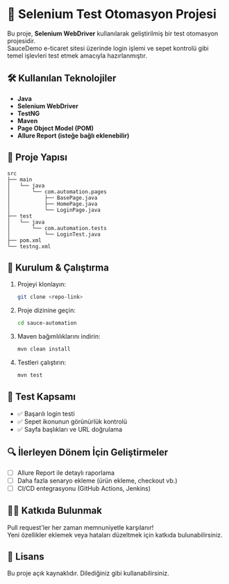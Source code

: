 # 🧩 Selenium Test Otomasyon Projesi

Bu proje, **Selenium WebDriver** kullanılarak geliştirilmiş bir test otomasyon projesidir.  
SauceDemo e-ticaret sitesi üzerinde login işlemi ve sepet kontrolü gibi temel işlevleri test etmek amacıyla hazırlanmıştır.

## 🛠️ Kullanılan Teknolojiler

- **Java**
- **Selenium WebDriver**
- **TestNG**
- **Maven**
- **Page Object Model (POM)**
- **Allure Report (isteğe bağlı eklenebilir)**

## 📂 Proje Yapısı

```
src
├── main
│   └── java
│       └── com.automation.pages
│           ├── BasePage.java
│           ├── HomePage.java
│           └── LoginPage.java
├── test
│   └── java
│       └── com.automation.tests
│           └── LoginTest.java
├── pom.xml
└── testng.xml
```

## 🚀 Kurulum & Çalıştırma

1. Projeyi klonlayın:
   ```bash
   git clone <repo-link>
   ```

2. Proje dizinine geçin:
   ```bash
   cd sauce-automation
   ```

3. Maven bağımlılıklarını indirin:
   ```bash
   mvn clean install
   ```

4. Testleri çalıştırın:
   ```bash
   mvn test
   ```

## 📝 Test Kapsamı

- ✅ Başarılı login testi
- ✅ Sepet ikonunun görünürlük kontrolü
- ✅ Sayfa başlıkları ve URL doğrulama

## 🔍 İlerleyen Dönem İçin Geliştirmeler

- [ ] Allure Report ile detaylı raporlama
- [ ] Daha fazla senaryo ekleme (ürün ekleme, checkout vb.)
- [ ] CI/CD entegrasyonu (GitHub Actions, Jenkins)

## 👨‍💻 Katkıda Bulunmak

Pull request'ler her zaman memnuniyetle karşılanır!  
Yeni özellikler eklemek veya hataları düzeltmek için katkıda bulunabilirsiniz.

## 📃 Lisans

Bu proje açık kaynaklıdır. Dilediğiniz gibi kullanabilirsiniz.
